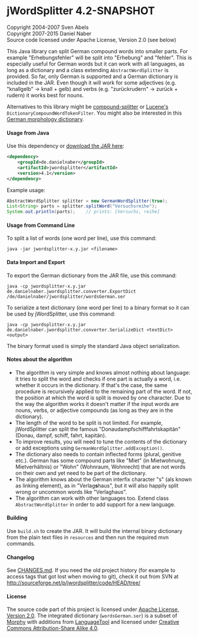 jWordSplitter 4.2-SNAPSHOT
==========================

Copyright 2004-2007 Sven Abels  
Copyright 2007-2015 Daniel Naber  
Source code licensed under Apache License, Version 2.0 (see below)

This Java library can split German compound words into smaller parts.
For example "Erhebungsfehler" will be split into "Erhebung" and "fehler".
This is especially useful for German words but it can work with
all languages, as long as a dictionary and a class extending `AbstractWordSplitter`
is provided. So far, only German is supported and a German dictionary is included
in the JAR. Even though it will work for some adjectives (e.g. "knallgelb" -> knall + gelb)
and verbs (e.g. "zurückrudern" -> zurück + rudern) it works best for nouns.

Alternatives to this library might be [compound-splitter](https://github.com/dweiss/compound-splitter)
or [Lucene's](http://lucene.apache.org/core/) `DictionaryCompoundWordTokenFilter`.
You might also be interested in this [German morphology dictionary](http://www.danielnaber.de/morphologie/).

#### Usage from Java

Use this dependency or [download the JAR here](http://search.maven.org/remotecontent?filepath=de/danielnaber/jwordsplitter/4.1/jwordsplitter-4.1.jar):

```xml
<dependency>
    <groupId>de.danielnaber</groupId>
    <artifactId>jwordsplitter</artifactId>
    <version>4.1</version>
</dependency>
```

Example usage:

```java
AbstractWordSplitter splitter = new GermanWordSplitter(true);
List<String> parts = splitter.splitWord("Versuchsreihe");
System.out.println(parts);    // prints: [Versuchs, reihe]
```

#### Usage from Command Line

To split a list of words (one word per line), use this command:

    java -jar jwordsplitter-x.y.jar <filename>

#### Data Import and Export

To export the German dictionary from the JAR file, use this command:

    java -cp jwordsplitter-x.y.jar de.danielnaber.jwordsplitter.converter.ExportDict /de/danielnaber/jwordsplitter/wordsGerman.ser

To serialize a text dictionary (one word per line) to a binary format
so it can be used by jWordSplitter, use this command:

    java -cp jwordsplitter-x.y.jar de.danielnaber.jwordsplitter.converter.SerializeDict <textDict> <output>

The binary format used is simply the standard Java object serialization.

#### Notes about the algorithm

* The algorithm is very simple and knows almost nothing about language: it tries to split
  the word and checks if one part is actually a word, i.e. whether it occurs in the dictionary.
  If that's the case, the same procedure is recursively applied to the remaining part of the
  word. If not, the position at which the word is split is moved by one character. Due to
  the way the algorithm works it doesn't matter if the input words are nouns, verbs, or
  adjective compounds (as long as they are in the dictionary).
* The length of the word to be split is not limited. For example, jWordSplitter can split
  the famous "Donaudampfschifffahrtskapitän" (Donau, dampf, schiff, fahrt, kapitän).
* To improve results, you will need to tune the contents of the dictionary or
  add exceptions using `GermanWordSplitter.addException()`.
* The dictionary also needs to contain inflected forms (plural, genitive etc.). German has
  some compound parts like "Miet" (in Mietwohnung, Mietverhältnis) or "Wohn" (Wohnraum,
  Wohnrecht) that are not words on their own and yet need to be part of the dictionary.
* The algorithm knows about the German interfix character "s" (als known as linking element),
  as in "Verlag**s**haus", but it will also happily split wrong or uncommon words like "Verlaghaus".
* The algorithm can work with other languages too. Extend class `AbstractWordSplitter` in order
  to add support for a new language.

#### Building

Use `build.sh` to create the JAR. It will build the internal binary dictionary
from the plain text files in `resources` and then run the required mvn commands.

#### Changelog

See [CHANGES.md](https://github.com/danielnaber/jwordsplitter/blob/master/CHANGES.md).
If you need the old project history (for example to access tags that got lost when
moving to git), check it out from SVN at http://sourceforge.net/p/jwordsplitter/code/HEAD/tree/

#### License

The source code part of this project is licensed under [Apache License, Version 2.0](https://github.com/danielnaber/jwordsplitter/blob/master/LICENSE.txt).
The integrated dictionary (`wordsGerman.ser`) is a subset of
[Morphy](http://www.wolfganglezius.de/doku.php?id=cl:morphy) with additions from
[LanguageTool](https://languagetool.org) and licensed under
[Creative Commons Attribution-Share Alike 4.0](http://creativecommons.org/licenses/by-sa/4.0/).
